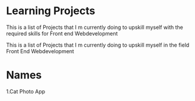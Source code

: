 # Learning Projects

This is a list of Projects that I m currently doing to upskill myself with the required skills for Front end Webdevelopment

This is a list of Projects that I m currently doing  to upskill myself in the field  Front End Webdevelopment

# Names
1.Cat Photo App
